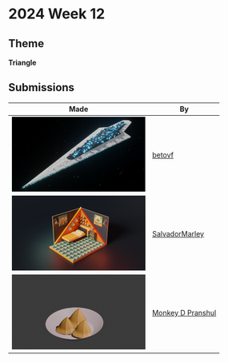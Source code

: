 # 2024 Week 12


## Theme

**Triangle**


## Submissions

| Made | By |
|------|----|
| <img src="./betovf/star-wars-destroyer.png" height="150" /> | [betovf](./betovf/) |
| <img src="./SalvadorMarley/Finished_room_with_triangles.png" height="150" /> | [SalvadorMarley](./SalvadorMarley/) |
| <img src="./MonkeyDPranshul/triangle_challenge_samosa.png" height="150" /> | [Monkey D Pranshul](./MonkeyDPranshul/) |

